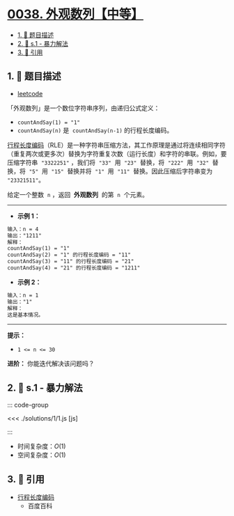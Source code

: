 # [0038. 外观数列【中等】](https://github.com/tnotesjs/TNotes.leetcode/tree/main/notes/0038.%20%E5%A4%96%E8%A7%82%E6%95%B0%E5%88%97%E3%80%90%E4%B8%AD%E7%AD%89%E3%80%91)

<!-- region:toc -->

- [1. 📝 题目描述](#1--题目描述)
- [2. 🎯 s.1 - 暴力解法](#2--s1---暴力解法)
- [3. 🔗 引用](#3--引用)

<!-- endregion:toc -->

## 1. 📝 题目描述

- [leetcode](https://leetcode.cn/problems/count-and-say/)

「外观数列」是一个数位字符串序列，由递归公式定义：

- `countAndSay(1) = "1"`
- `countAndSay(n)` 是  `countAndSay(n-1)` 的行程长度编码。

[行程长度编码][1]（RLE）是一种字符串压缩方法，其工作原理是通过将连续相同字符（重复两次或更多次）替换为字符重复次数（运行长度）和字符的串联。例如，要压缩字符串  `"3322251"` ，我们将  `"33"`  用  `"23"`  替换，将  `"222"`  用  `"32"`  替换，将  `"5"`  用  `"15"`  替换并将  `"1"`  用  `"11"`  替换。因此压缩后字符串变为 `"23321511"`。

给定一个整数  `n` ，返回  **外观数列**  的第  `n`  个元素。

---

- **示例 1：**

```txt
输入：n = 4
输出："1211"
解释：
countAndSay(1) = "1"
countAndSay(2) = "1" 的行程长度编码 = "11"
countAndSay(3) = "11" 的行程长度编码 = "21"
countAndSay(4) = "21" 的行程长度编码 = "1211"
```

- **示例 2：**

```txt
输入：n = 1
输出："1"
解释：
这是基本情况。
```

---

**提示：**

- `1 <= n <= 30`

**进阶：** 你能迭代解决该问题吗？

## 2. 🎯 s.1 - 暴力解法

::: code-group

<<< ./solutions/1/1.js [js]

:::

- 时间复杂度：$O(1)$
- 空间复杂度：$O(1)$

## 3. 🔗 引用

- [行程长度编码][1]
  - 百度百科

[1]: https://baike.baidu.com/item/%E8%A1%8C%E7%A8%8B%E9%95%BF%E5%BA%A6%E7%BC%96%E7%A0%81/2931940
